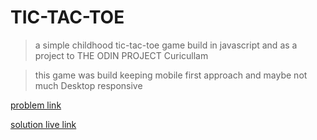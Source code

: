 # TIC-TAC-TOE

>a simple childhood tic-tac-toe game build in javascript and as a project to THE ODIN PROJECT Curicullam 

>this game was build keeping mobile first approach and maybe not much Desktop responsive

[problem link](https://www.theodinproject.com/lessons/node-path-javascript-tic-tac-toe)

[solution live link]()